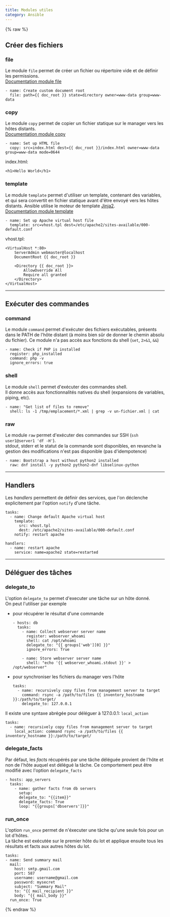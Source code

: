 ```yaml
---
title: Modules utiles
category: Ansible
---
```


{% raw %}
## Créer des fichiers

### file

Le module `file` permet de créer un fichier ou répertoire vide et de définir les permissions.  
[Documentation module file](https://docs.ansible.com/ansible/latest/modules/file_module.html#file-module) 

```
- name: Create custom document root
  file: path={{ doc_root }} state=directory owner=www-data group=www-data
```

### copy

Le module `copy` permet de copier un fichier statique sur le manager vers les hôtes distants.  
[Documentation module copy](https://docs.ansible.com/ansible/latest/modules/copy_module.html)

```
- name: Set up HTML file
  copy: src=index.html dest={{ doc_root }}/index.html owner=www-data group=www-data mode=0644
```

index.html:

```
<h1>Hello World</h1>
```

### template

Le module `template` permet d'utiliser un template, contenant des variables, et qui sera convertit en fichier statique avant d'être envoyé vers les hôtes distants. Ansible utilise le moteur de template [Jinja2](http://jinja.pocoo.org/docs/dev/).  
[Documentation module template](https://docs.ansible.com/ansible/latest/modules/template_module)

```
- name: Set up Apache virtual host file
  template: src=vhost.tpl dest=/etc/apache2/sites-available/000-default.conf
```

vhost.tpl:

```
<VirtualHost *:80>
    ServerAdmin webmaster@localhost
    DocumentRoot {{ doc_root }}

    <Directory {{ doc_root }}>
        AllowOverride All
        Require all granted
    </Directory>
</VirtualHost>
```

---

## Exécuter des commandes

### command

Le module `command` permet d'exécuter des fichiers exécutables, présents dans le PATH de l'hôte distant (à moins bien sûr de donner le chemin absolu du fichier). Ce module n'a pas accès aux fonctions du shell (`set`, `2>&1`, `&&`)

```
- name: Check if PHP is installed
  register: php_installed
  command: php -v
  ignore_errors: true
```

### shell

Le module `shell` permet d'exécuter des commandes shell.  
Il donne accès aux fonctionnalités natives du shell (expansions de variables, piping, etc).

```
- name: "Get list of files to remove"
  shell: ls -1 /tmp/emplacement/*.xml | grep -v un-fichier.xml | cat
```

### raw

Le module `raw` permet d'exécuter des commandes sur SSH (`ssh user1@server1 'df -H'`).  
stdout, stderr et le statut de la commande sont disponibles, en revanche la gestion des modifications n'est pas disponible (pas d'idempotence)

```
- name: Bootstrap a host without python2 installed
  raw: dnf install -y python2 python2-dnf libselinux-python
```

---

## Handlers

Les *handlers* permettent de définir des services, que l'on déclenche explicitement par l'option `notify` d'une tâche.

```
tasks:
  - name: Change default Apache virtual host
    template: 
      src: vhost.tpl
      dest: /etc/apache2/sites-available/000-default.conf
    notify: restart apache

handlers:
  - name: restart apache
    service: name=apache2 state=restarted
```

---

## Déléguer des tâches

### delegate_to

L'option `delegate_to` permet d'executer une tâche sur un hôte donné.  
On peut l'utiliser par exemple

* pour récupérer le résultat d'une commande

  ```
  - hosts: db
    tasks:
      - name: Collect webserver server name
        register: webserver_whoami
        shell: cat /opt/whoami
        delegate_to: "{{ groups['web'][0] }}"
        ignore_errors: True

      - name: Store webserver server name
        shell: "echo '{{ webserver_whoami.stdout }}' > /opt/webserver"
  ```

* pour synchroniser les fichiers du manager vers l'hôte

  ```
  tasks:
    - name: recursively copy files from management server to target
      command: rsync -a /path/to/files {{ inventory_hostname }}:/path/to/target/
      delegate_to: 127.0.0.1
  ```

Il existe une syntaxe abrégée pour déléguer à 127.0.0.1: `local_action`

```
tasks:
  - name: recursively copy files from management server to target
    local_action: command rsync -a /path/to/files {{ inventory_hostname }}:/path/to/target/
```

### delegate_facts

Par défaut, les *facts* récupérés par une tâche déléguée provient de l'hôte et non de l'hôte auquel est délégué la tâche. Ce comportement peut être modifié avec l'option `delegate_facts`

```
- hosts: app_servers
  tasks:
    - name: gather facts from db servers
      setup:
      delegate_to: "{{item}}"
      delegate_facts: True
      loop: "{{groups['dbservers']}}"
```

### run_once

L'option `run_once` permet de n'éxecuter une tâche qu'une seule fois pour un lot d'hôtes.  
La tâche est exécutée sur le premier hôte du lot et applique ensuite tous les résultats et facts aux autres hôtes du lot.

```
tasks:
- name: Send summary mail
  mail:
    host: smtp.gmail.com
    port: 587
    username: username@gmail.com
    password: mysecret
    subject: "Summary Mail"
    to: "{{ mail_recipient }}"
    body: "{{ mail_body }}"
  run_once: True
```

{% endraw %}